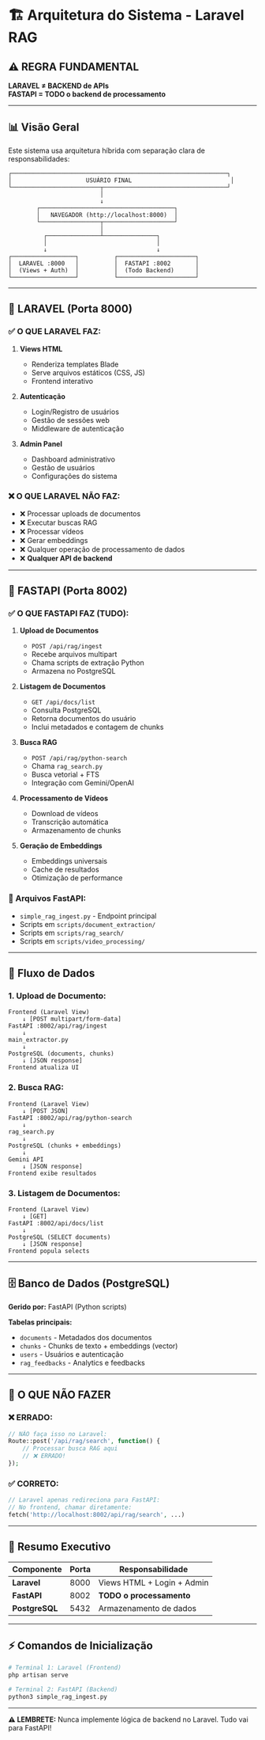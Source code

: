 # 🏗️ Arquitetura do Sistema - Laravel RAG

## ⚠️ REGRA FUNDAMENTAL

**LARAVEL ≠ BACKEND de APIs**  
**FASTAPI = TODO o backend de processamento**

---

## 📊 Visão Geral

Este sistema usa arquitetura híbrida com separação clara de responsabilidades:

```
┌─────────────────────────────────────────────────────────────┐
│                     USUÁRIO FINAL                            │
└─────────────────────────┬───────────────────────────────────┘
                          │
                          ↓
        ┌──────────────────────────────────────┐
        │   NAVEGADOR (http://localhost:8000)  │
        └─────────────────┬────────────────────┘
                          │
          ┌───────────────┴───────────────┐
          │                               │
          ↓                               ↓
┌──────────────────┐          ┌──────────────────────┐
│  LARAVEL :8000   │          │  FASTAPI :8002       │
│  (Views + Auth)  │          │  (Todo Backend)      │
└──────────────────┘          └──────────────────────┘
```

---

## 🎯 LARAVEL (Porta 8000)

### ✅ O QUE LARAVEL FAZ:

1. **Views HTML**
   - Renderiza templates Blade
   - Serve arquivos estáticos (CSS, JS)
   - Frontend interativo

2. **Autenticação**
   - Login/Registro de usuários
   - Gestão de sessões web
   - Middleware de autenticação

3. **Admin Panel**
   - Dashboard administrativo
   - Gestão de usuários
   - Configurações do sistema

### ❌ O QUE LARAVEL NÃO FAZ:

- ❌ Processar uploads de documentos
- ❌ Executar buscas RAG
- ❌ Processar vídeos
- ❌ Gerar embeddings
- ❌ Qualquer operação de processamento de dados
- ❌ **Qualquer API de backend**

---

## 🚀 FASTAPI (Porta 8002)

### ✅ O QUE FASTAPI FAZ (TUDO):

1. **Upload de Documentos**
   - `POST /api/rag/ingest`
   - Recebe arquivos multipart
   - Chama scripts de extração Python
   - Armazena no PostgreSQL

2. **Listagem de Documentos**
   - `GET /api/docs/list`
   - Consulta PostgreSQL
   - Retorna documentos do usuário
   - Inclui metadados e contagem de chunks

3. **Busca RAG**
   - `POST /api/rag/python-search`
   - Chama `rag_search.py`
   - Busca vetorial + FTS
   - Integração com Gemini/OpenAI

4. **Processamento de Vídeos**
   - Download de vídeos
   - Transcrição automática
   - Armazenamento de chunks

5. **Geração de Embeddings**
   - Embeddings universais
   - Cache de resultados
   - Otimização de performance

### 📁 Arquivos FastAPI:

- `simple_rag_ingest.py` - Endpoint principal
- Scripts em `scripts/document_extraction/`
- Scripts em `scripts/rag_search/`
- Scripts em `scripts/video_processing/`

---

## 🔄 Fluxo de Dados

### **1. Upload de Documento:**

```
Frontend (Laravel View)
    ↓ [POST multipart/form-data]
FastAPI :8002/api/rag/ingest
    ↓
main_extractor.py
    ↓
PostgreSQL (documents, chunks)
    ↓ [JSON response]
Frontend atualiza UI
```

### **2. Busca RAG:**

```
Frontend (Laravel View)
    ↓ [POST JSON]
FastAPI :8002/api/rag/python-search
    ↓
rag_search.py
    ↓
PostgreSQL (chunks + embeddings)
    ↓
Gemini API
    ↓ [JSON response]
Frontend exibe resultados
```

### **3. Listagem de Documentos:**

```
Frontend (Laravel View)
    ↓ [GET]
FastAPI :8002/api/docs/list
    ↓
PostgreSQL (SELECT documents)
    ↓ [JSON response]
Frontend popula selects
```

---

## 🗄️ Banco de Dados (PostgreSQL)

**Gerido por:** FastAPI (Python scripts)

**Tabelas principais:**
- `documents` - Metadados dos documentos
- `chunks` - Chunks de texto + embeddings (vector)
- `users` - Usuários e autenticação
- `rag_feedbacks` - Analytics e feedbacks

---

## 🚫 O QUE NÃO FAZER

### ❌ ERRADO:
```php
// NÃO faça isso no Laravel:
Route::post('/api/rag/search', function() {
    // Processar busca RAG aqui
    // ❌ ERRADO!
});
```

### ✅ CORRETO:
```php
// Laravel apenas redireciona para FastAPI:
// No frontend, chamar diretamente:
fetch('http://localhost:8002/api/rag/search', ...)
```

---

## 📝 Resumo Executivo

| Componente | Porta | Responsabilidade |
|------------|-------|------------------|
| **Laravel** | 8000 | Views HTML + Login + Admin |
| **FastAPI** | 8002 | **TODO o processamento** |
| **PostgreSQL** | 5432 | Armazenamento de dados |

---

## ⚡ Comandos de Inicialização

```bash
# Terminal 1: Laravel (Frontend)
php artisan serve

# Terminal 2: FastAPI (Backend)
python3 simple_rag_ingest.py
```

---

**⚠️ LEMBRETE:** Nunca implemente lógica de backend no Laravel. Tudo vai para FastAPI!
